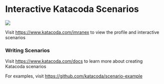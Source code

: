 # Interactive Katacoda Scenarios

[![](http://shields.katacoda.com/katacoda/imranex/count.svg)](https://www.katacoda.com/imranex "Get your profile on Katacoda.com")

Visit https://www.katacoda.com/imranex to view the profile and interactive scenarios

### Writing Scenarios
Visit https://www.katacoda.com/docs to learn more about creating Katacoda scenarios

For examples, visit https://github.com/katacoda/scenario-example
